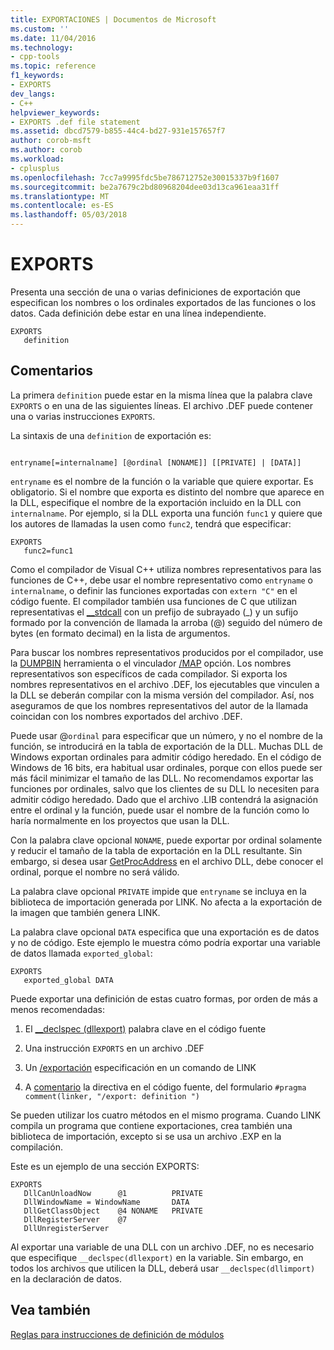 ```yaml
---
title: EXPORTACIONES | Documentos de Microsoft
ms.custom: ''
ms.date: 11/04/2016
ms.technology:
- cpp-tools
ms.topic: reference
f1_keywords:
- EXPORTS
dev_langs:
- C++
helpviewer_keywords:
- EXPORTS .def file statement
ms.assetid: dbcd7579-b855-44c4-bd27-931e157657f7
author: corob-msft
ms.author: corob
ms.workload:
- cplusplus
ms.openlocfilehash: 7cc7a9995fdc5be786712752e30015337b9f1607
ms.sourcegitcommit: be2a7679c2bd80968204dee03d13ca961eaa31ff
ms.translationtype: MT
ms.contentlocale: es-ES
ms.lasthandoff: 05/03/2018
---
```

# <a name="exports"></a>EXPORTS
Presenta una sección de una o varias definiciones de exportación que especifican los nombres o los ordinales exportados de las funciones o los datos. Cada definición debe estar en una línea independiente.  
  
```  
EXPORTS  
   definition  
```  
  
## <a name="remarks"></a>Comentarios  
 La primera `definition` puede estar en la misma línea que la palabra clave `EXPORTS` o en una de las siguientes líneas. El archivo .DEF puede contener una o varias instrucciones `EXPORTS`.  
  
 La sintaxis de una `definition` de exportación es:  
  
```  
  
entryname[=internalname] [@ordinal [NONAME]] [[PRIVATE] | [DATA]]  
```  
  
 `entryname` es el nombre de la función o la variable que quiere exportar. Es obligatorio. Si el nombre que exporta es distinto del nombre que aparece en la DLL, especifique el nombre de la exportación incluido en la DLL con `internalname`. Por ejemplo, si la DLL exporta una función `func1` y quiere que los autores de llamadas la usen como `func2`, tendrá que especificar:  
  
```  
EXPORTS  
   func2=func1  
```  
  
 Como el compilador de Visual C++ utiliza nombres representativos para las funciones de C++, debe usar el nombre representativo como `entryname` o `internalname`, o definir las funciones exportadas con `extern "C"` en el código fuente. El compilador también usa funciones de C que utilizan representativas el [__stdcall](../../cpp/stdcall.md) con un prefijo de subrayado (_) y un sufijo formado por la convención de llamada la arroba (@) seguido del número de bytes (en formato decimal) en la lista de argumentos.  
  
 Para buscar los nombres representativos producidos por el compilador, use la [DUMPBIN](../../build/reference/dumpbin-reference.md) herramienta o el vinculador [/MAP](../../build/reference/map-generate-mapfile.md) opción. Los nombres representativos son específicos de cada compilador. Si exporta los nombres representativos en el archivo .DEF, los ejecutables que vinculen a la DLL se deberán compilar con la misma versión del compilador. Así, nos aseguramos de que los nombres representativos del autor de la llamada coincidan con los nombres exportados del archivo .DEF.  
  
 Puede usar @`ordinal` para especificar que un número, y no el nombre de la función, se introducirá en la tabla de exportación de la DLL. Muchas DLL de Windows exportan ordinales para admitir código heredado. En el código de Windows de 16 bits, era habitual usar ordinales, porque con ellos puede ser más fácil minimizar el tamaño de las DLL. No recomendamos exportar las funciones por ordinales, salvo que los clientes de su DLL lo necesiten para admitir código heredado. Dado que el archivo .LIB contendrá la asignación entre el ordinal y la función, puede usar el nombre de la función como lo haría normalmente en los proyectos que usan la DLL.  
  
 Con la palabra clave opcional `NONAME`, puede exportar por ordinal solamente y reducir el tamaño de la tabla de exportación en la DLL resultante. Sin embargo, si desea usar [GetProcAddress](http://msdn.microsoft.com/library/windows/desktop/ms683212.aspx) en el archivo DLL, debe conocer el ordinal, porque el nombre no será válido.  
  
 La palabra clave opcional `PRIVATE` impide que `entryname` se incluya en la biblioteca de importación generada por LINK. No afecta a la exportación de la imagen que también genera LINK.  
  
 La palabra clave opcional `DATA` especifica que una exportación es de datos y no de código. Este ejemplo le muestra cómo podría exportar una variable de datos llamada `exported_global`:  
  
```  
EXPORTS  
   exported_global DATA  
```  
  
 Puede exportar una definición de estas cuatro formas, por orden de más a menos recomendadas:  
  
1.  El [__declspec (dllexport)](../../cpp/dllexport-dllimport.md) palabra clave en el código fuente  
  
2.  Una instrucción `EXPORTS` en un archivo .DEF  
  
3.  Un [/exportación](../../build/reference/export-exports-a-function.md) especificación en un comando de LINK  
  
4.  A [comentario](../../preprocessor/comment-c-cpp.md) la directiva en el código fuente, del formulario `#pragma comment(linker, "/export: definition ")`  
  
 Se pueden utilizar los cuatro métodos en el mismo programa. Cuando LINK compila un programa que contiene exportaciones, crea también una biblioteca de importación, excepto si se usa un archivo .EXP en la compilación.  
  
 Este es un ejemplo de una sección EXPORTS:  
  
```  
EXPORTS  
   DllCanUnloadNow      @1          PRIVATE  
   DllWindowName = WindowName       DATA  
   DllGetClassObject    @4 NONAME   PRIVATE  
   DllRegisterServer    @7  
   DllUnregisterServer  
```  
  
 Al exportar una variable de una DLL con un archivo .DEF, no es necesario que especifique `__declspec(dllexport)` en la variable. Sin embargo, en todos los archivos que utilicen la DLL, deberá usar `__declspec(dllimport)` en la declaración de datos.  
  
## <a name="see-also"></a>Vea también  
 [Reglas para instrucciones de definición de módulos](../../build/reference/rules-for-module-definition-statements.md)